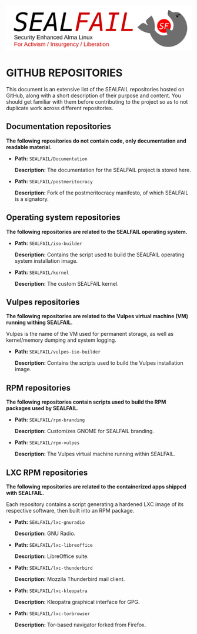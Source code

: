 ![SEALFAIL logo](Graphics/logo-transparent.png) 

# GITHUB REPOSITORIES

This document is an extensive list of the SEALFAIL repositories hosted on GitHub, along with a short description of their purpose and content. You should get familiar with them before contributing to the project so as to not duplicate work across different repositories.

## Documentation repositories

**The following repositories do not contain code, only documentation and readable material.**

*	**Path:** `SEALFAIL/Documentation`

	**Description:** The documentation for the SEALFAIL project is stored here.

*	**Path:** `SEALFAIL/postmeritocracy`

	**Description:** Fork of the postmeritocracy manifesto, of which SEALFAIL is a signatory.

## Operating system repositories

**The following repositories are related to the SEALFAIL operating system.**

*	**Path:** `SEALFAIL/iso-builder`

	**Description:** Contains the script used to build the SEALFAIL operating system installation image.

*	**Path:** `SEALFAIL/kernel`

	**Description:** The custom SEALFAIL kernel.

## Vulpes repositories

**The following repositories are related to the Vulpes virtual machine (VM) running withing SEALFAIL.**

Vulpes is the name of the VM used for permanent storage, as well as kernel/memory dumping and system logging.

*	**Path:** `SEALFAIL/vulpes-iso-builder`

	**Description:** Contains the scripts used to build the Vulpes installation image.

## RPM repositories

**The following repositories contain scripts used to build the RPM packages used by SEALFAIL.**

*	**Path:** `SEALFAIL/rpm-branding`

	**Description:** Customizes GNOME for SEALFAIL branding.

*	**Path:** `SEALFAIL/rpm-vulpes`

	**Description:** The Vulpes virtual machine running within SEALFAIL.

## LXC RPM repositories

**The following repositories are related to the containerized apps shipped with SEALFAIL.**

Each repository contains a script generating a hardened LXC image of its respective software, then built into an RPM package.

*	**Path:** `SEALFAIL/lxc-gnuradio`

	**Description:** GNU Radio.

*	**Path:** `SEALFAIL/lxc-libreoffice`

	**Description:** LibreOffice suite.

*	**Path:** `SEALFAIL/lxc-thunderbird`

	**Description:** Mozzila Thunderbird mail client.

*	**Path:** `SEALFAIL/lxc-kleopatra`

	**Description:** Kleopatra graphical interface for GPG.

*	**Path:** `SEALFAIL/lxc-torbrowser`

	**Description:** Tor-based navigator forked from Firefox.

